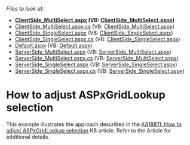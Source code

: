 <!-- default file list -->
*Files to look at*:

* **[ClientSide_MultiSelect.aspx](./CS/ASPxGridLookUpSelection/ClientSide_MultiSelect.aspx) (VB: [ClientSide_MultiSelect.aspx](./VB/ASPxGridLookUpSelection/ClientSide_MultiSelect.aspx))**
* [ClientSide_MultiSelect.aspx.cs](./CS/ASPxGridLookUpSelection/ClientSide_MultiSelect.aspx.cs) (VB: [ClientSide_MultiSelect.aspx](./VB/ASPxGridLookUpSelection/ClientSide_MultiSelect.aspx))
* [ClientSide_SingleSelect.aspx](./CS/ASPxGridLookUpSelection/ClientSide_SingleSelect.aspx) (VB: [ClientSide_SingleSelect.aspx](./VB/ASPxGridLookUpSelection/ClientSide_SingleSelect.aspx))
* [ClientSide_SingleSelect.aspx.cs](./CS/ASPxGridLookUpSelection/ClientSide_SingleSelect.aspx.cs) (VB: [ClientSide_SingleSelect.aspx](./VB/ASPxGridLookUpSelection/ClientSide_SingleSelect.aspx))
* [Default.aspx](./CS/ASPxGridLookUpSelection/Default.aspx) (VB: [Default.aspx](./VB/ASPxGridLookUpSelection/Default.aspx))
* [ServerSide_MultiSelect.aspx](./CS/ASPxGridLookUpSelection/ServerSide_MultiSelect.aspx) (VB: [ServerSide_MultiSelect.aspx](./VB/ASPxGridLookUpSelection/ServerSide_MultiSelect.aspx))
* [ServerSide_MultiSelect.aspx.cs](./CS/ASPxGridLookUpSelection/ServerSide_MultiSelect.aspx.cs) (VB: [ServerSide_MultiSelect.aspx](./VB/ASPxGridLookUpSelection/ServerSide_MultiSelect.aspx))
* [ServerSide_SingleSelect.aspx](./CS/ASPxGridLookUpSelection/ServerSide_SingleSelect.aspx) (VB: [ServerSide_SingleSelect.aspx](./VB/ASPxGridLookUpSelection/ServerSide_SingleSelect.aspx))
* [ServerSide_SingleSelect.aspx.cs](./CS/ASPxGridLookUpSelection/ServerSide_SingleSelect.aspx.cs) (VB: [ServerSide_SingleSelect.aspx](./VB/ASPxGridLookUpSelection/ServerSide_SingleSelect.aspx))
<!-- default file list end -->
# How to adjust ASPxGridLookup selection


<p>This example illustrates the approach described in the <a href="https://www.devexpress.com/Support/Center/p/KA18811">KA18811: How to adjust ASPxGridLookup selection</a> KB article. Refer to the Article for additional details.</p>

<br/>


